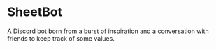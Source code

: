 # SheetBot

A Discord bot born from a burst of inspiration and a conversation with friends to keep track of some values.

